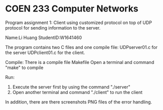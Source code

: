 # COEN 233 Computer Networks
Program assignment 1:
Client using customized protocol on top of UDP protocol for sending information to the server.

Name:Li Huang
StudentID:W1641460


The program contains two C files and one compile file:
UDPserver01.c for the server UDPclient01.c for the client. 

Compile:
There is a compile file Makefile
Open a terminal and command "make" to compile

Run:
1. Execute the server first by using the command "./server"
2. Open another terminal and command "./client" to run the client

In addition, there are there screenshots PNG files of the error handling.   
